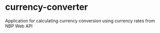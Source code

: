 # currency-converter
Application for calculating currency conversion using currency rates from NBP Web API
